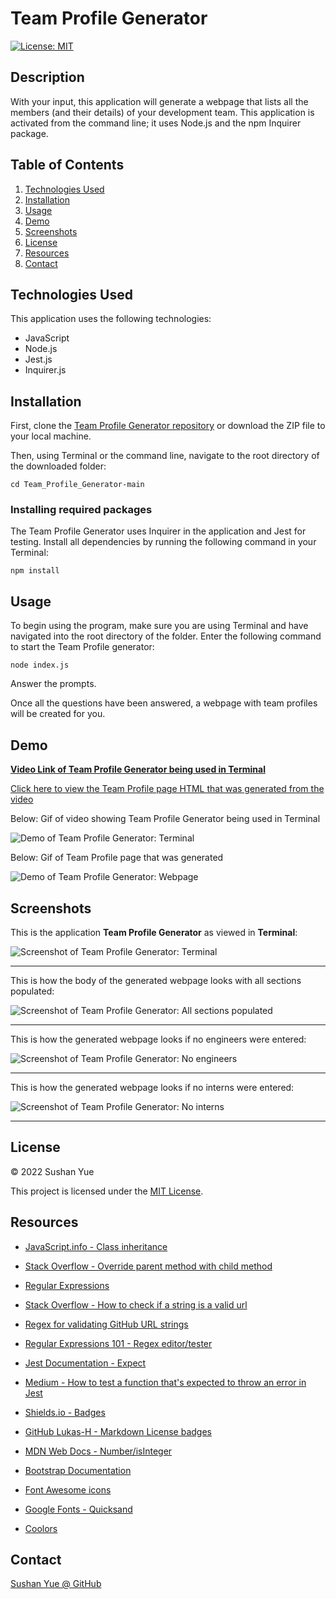 # Team Profile Generator
[![License: MIT](https://img.shields.io/badge/License-MIT-yellow.svg)](https://opensource.org/licenses/MIT)

## Description

With your input, this application will generate a webpage that lists all the members (and their details) of your development team. This application is activated from the command line; it uses Node.js and the npm Inquirer package.

## Table of Contents

1. [Technologies Used](#technologies-used)
2. [Installation](#installation)
3. [Usage](#usage)
4. [Demo](#demo)
5. [Screenshots](#screenshots)
6. [License](#license)
7. [Resources](#resources)
8. [Contact](#contact)

## Technologies Used

This application uses the following technologies:

* JavaScript
* Node.js
* Jest.js
* Inquirer.js

## Installation

First, clone the [Team Profile Generator repository](https://github.com/AtlantaBlack/Team_Profile_Generator) or download the ZIP file to your local machine. 

Then, using Terminal or the command line, navigate to the root directory of the downloaded folder:

`cd Team_Profile_Generator-main`

### Installing required packages

The Team Profile Generator uses Inquirer in the application and Jest for testing. Install all dependencies by running the following command in your Terminal:

`npm install`

## Usage

To begin using the program, make sure you are using Terminal and have navigated into the root directory of the folder. Enter the following command to start the Team Profile generator:

`node index.js`

Answer the prompts.

Once all the questions have been answered, a webpage with team profiles will be created for you.

## Demo

**[Video Link of Team Profile Generator being used in Terminal](https://drive.google.com/file/d/12Q9SVJNgYVA9XjBrZvrKrGZPivdQ3q3r/view)**

[Click here to view the Team Profile page HTML that was generated from the video](https://github.com/AtlantaBlack/Team_Profile_Generator/blob/main/dist/index.html)

Below: Gif of video showing Team Profile Generator being used in Terminal

![Demo of Team Profile Generator: Terminal](assets/images/demo-team-profile-gen-terminal.gif?raw=true "Team Profile Generator demo")

Below: Gif of Team Profile page that was generated

![Demo of Team Profile Generator: Webpage](assets/images/demo-team-profile-gen-webpage.gif?raw=true "Team Profile Generator demo")

## Screenshots

This is the application **Team Profile Generator** as viewed in **Terminal**:

![Screenshot of Team Profile Generator: Terminal](assets/images/screenshot-team-profile-gen-terminal.jpg?raw=true "Team Profile Generator in Terminal")

---

This is how the body of the generated webpage looks with all sections populated:

![Screenshot of Team Profile Generator: All sections populated](assets/images/screenshot-team-profile-gen-body.jpg?raw=true "Team Profile Generator with managers, engineers and interns")

---

This is how the generated webpage looks if no engineers were entered:

![Screenshot of Team Profile Generator: No engineers](assets/images/screenshot-team-profile-gen-no-engineers.jpg?raw=true "Team Profile Generator with no engineers")

---

This is how the generated webpage looks if no interns were entered:

![Screenshot of Team Profile Generator: No interns](assets/images/screenshot-team-profile-gen-no-engineers.jpg?raw=true "Team Profile Generator with no interns")

---

## License

© 2022 Sushan Yue

This project is licensed under the [MIT License](./LICENSE.txt).

## Resources

* [JavaScript.info - Class inheritance](https://javascript.info/class-inheritance)

* [Stack Overflow - Override parent method with child method](https://stackoverflow.com/questions/42922596/javascript-override-parent-method-with-child-method)

* [Regular Expressions](https://www3.ntu.edu.sg/home/ehchua/programming/howto/Regexe.html)

* [Stack Overflow - How to check if a string is a valid url](https://stackoverflow.com/questions/161738/what-is-the-best-regular-expression-to-check-if-a-string-is-a-valid-url)

* [Regex for validating GitHub URL strings](https://regex101.com/library/8DSjjl)

* [Regular Expressions 101 - Regex editor/tester ](https://regex101.com/)

* [Jest Documentation - Expect](https://jestjs.io/docs/expect)

* [Medium - How to test a function that's expected to throw an error in Jest](https://medium.com/@afolabiwaheed/how-to-test-a-function-thats-expected-to-throw-error-in-jest-2419cc7c6462)

* [Shields.io - Badges](https://shields.io/)

* [GitHub Lukas-H - Markdown License badges](https://gist.github.com/lukas-h/2a5d00690736b4c3a7ba)

* [MDN Web Docs - Number/isInteger](https://developer.mozilla.org/en-US/docs/Web/JavaScript/Reference/Global_Objects/Number/isInteger)

* [Bootstrap Documentation](https://getbootstrap.com/docs/4.0/getting-started/introduction/)

* [Font Awesome icons](https://fontawesome.com/icons)

* [Google Fonts - Quicksand](https://fonts.google.com/specimen/Quicksand)

* [Coolors](https://coolors.co/palettes/trending)

## Contact
[Sushan Yue @ GitHub](https://github.com/AtlantaBlack)


